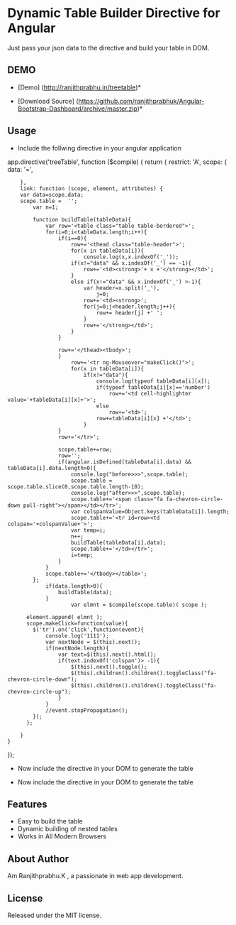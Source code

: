 # Dynamic Table Builder Directive for Angular
Just pass your json data to the directive and build your table in DOM.

## DEMO

* [Demo] (http://ranjithprabhu.in/treetable)*

* [Download Source]  (https://github.com/ranjithprabhuk/Angular-Bootstrap-Dashboard/archive/master.zip)*

## Usage

* Include the follwing directive in your angular application

app.directive('treeTable', function ($compile) {
    return {
        restrict: 'A',
        scope: {
            data: '=',

        },
        link: function (scope, element, attributes) {
		var data=scope.data;
        scope.table =  '';
			var n=1;

			function buildTable(tableData){
				var row='<table class="table table-bordered">';
				for(i=0;i<tableData.length;i++){
					if(i==0){
						row+='<thead class="table-header">';
						for(x in tableData[i]){
							console.log(x,x.indexOf('_'));
						if(x!="data" && x.indexOf('_') == -1){
							row+='<td><strong>'+ x +'</strong></td>';
						}
						else if(x!="data" && x.indexOf('_') >-1){
							var header=x.split('_'),
								j=0;
							row+='<td><strong>';
							for(j=0;j<header.length;j++){
								row+= header[j] +' ';
							}
							row+='</strong></td>';
						}
					}
					
					row+='</thead><tbody>';
					}
						row+='<tr ng-Mouseover="makeClick()">';
						for(x in tableData[i]){
							if(x!="data"){
								console.log(typeof tableData[i][x]);
								if(typeof tableData[i][x]=='number')
									row+='<td cell-highlighter value='+tableData[i][x]+'>';
								else
									row+='<td>';
								row+=tableData[i][x] +'</td>';
							}
					}
					row+='</tr>';

					scope.table+=row;
					row='';
					if(angular.isDefined(tableData[i].data) && tableData[i].data.length>0){
						console.log("before>>>",scope.table);
						scope.table = scope.table.slice(0,scope.table.length-10);
						console.log("after>>>",scope.table);
						scope.table+='<span class="fa fa-chevron-circle-down pull-right"></span></td></tr>';
						var colspanValue=Object.keys(tableData[i]).length;
						scope.table+='<tr id=row><td colspan='+colspanValue+'>';
						var temp=i;
						n++;
						buildTable(tableData[i].data);
						scope.table+='</td></tr>';
						i=temp;
					}
				}
				scope.table+='</tbody></table>';
			};
				if(data.length>0){
					buildTable(data);
				}
				        var elmnt = $compile(scope.table)( scope );
        
          element.append( elmnt );
		  scope.makeClick=function(value){
			$('tr').on('click',function(event){
				console.log('1111');
				var nextNode = $(this).next();
				if(nextNode.length){
					var text=$(this).next().html();
					if(text.indexOf('colspan')> -1){
						$(this).next().toggle();
						$(this).children().children().toggleClass("fa-chevron-circle-down");
						$(this).children().children().toggleClass("fa-chevron-circle-up");
					}
				}
				//event.stopPropagation();
			});
		  };

        }
    }
});


* Now include the directive in your DOM to generate the table

	<div tree-table data="data">
	</div>
	
* Now include the directive in your DOM to generate the table

	

## Features
* Easy to build the table
* Dynamic building of nested tables
* Works in All Modern Browsers

## About Author
Am Ranjithprabhu.K , a passionate in web app development.

## License
Released under the MIT license.
